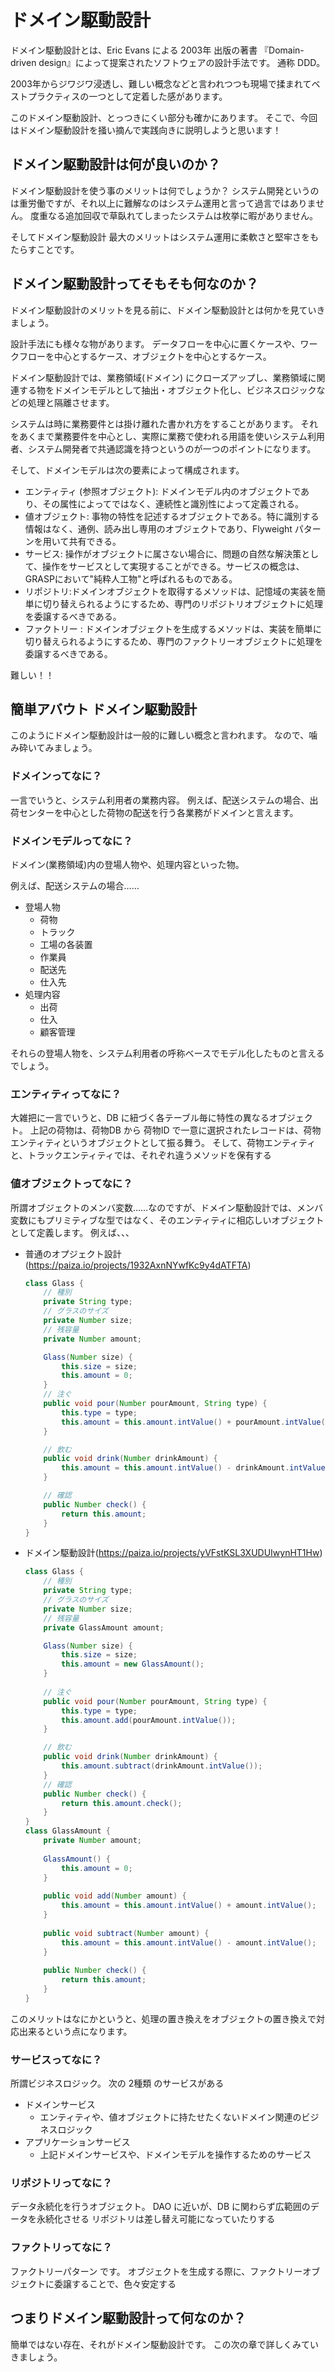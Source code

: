 # ドメイン駆動設計
ドメイン駆動設計とは、Eric Evans による 2003年 出版の著書 『Domain-driven design』によって提案されたソフトウェアの設計手法です。
通称 DDD。

2003年からジワジワ浸透し、難しい概念などと言われつつも現場で揉まれてベストプラクティスの一つとして定着した感があります。

このドメイン駆動設計、とっつきにくい部分も確かにあります。
そこで、今回はドメイン駆動設計を掻い摘んで実践向きに説明しようと思います！

## ドメイン駆動設計は何が良いのか？
ドメイン駆動設計を使う事のメリットは何でしょうか？
システム開発というのは重労働ですが、それ以上に難解なのはシステム運用と言って過言ではありません。
度重なる追加回収で草臥れてしまったシステムは枚挙に暇がありません。

そしてドメイン駆動設計 最大のメリットはシステム運用に柔軟さと堅牢さをもたらすことです。

## ドメイン駆動設計ってそもそも何なのか？
ドメイン駆動設計のメリットを見る前に、ドメイン駆動設計とは何かを見ていきましょう。

設計手法にも様々な物があります。
データフローを中心に置くケースや、ワークフローを中心とするケース、オブジェクトを中心とするケース。

ドメイン駆動設計では、業務領域(ドメイン) にクローズアップし、業務領域に関連する物をドメインモデルとして抽出・オブジェクト化し、ビジネスロジックなどの処理と隔離させます。

システムは時に業務要件とは掛け離れた書かれ方をすることがあります。
それをあくまで業務要件を中心とし、実際に業務で使われる用語を使いシステム利用者、システム開発者で共通認識を持つというのが一つのポイントになります。

そして、ドメインモデルは次の要素によって構成されます。

- エンティティ (参照オブジェクト): ドメインモデル内のオブジェクトであり、その属性によってではなく、連続性と識別性によって定義される。
- 値オブジェクト: 事物の特性を記述するオブジェクトである。特に識別する情報はなく、通例、読み出し専用のオブジェクトであり、Flyweight パターンを用いて共有できる。
- サービス: 操作がオブジェクトに属さない場合に、問題の自然な解決策として、操作をサービスとして実現することができる。サービスの概念は、GRASPにおいて"純粋人工物"と呼ばれるものである。
- リポジトリ:ドメインオブジェクトを取得するメソッドは、記憶域の実装を簡単に切り替えられるようにするため、専門のリポジトリオブジェクトに処理を委譲するべきである。
- ファクトリー : ドメインオブジェクトを生成するメソッドは、実装を簡単に切り替えられるようにするため、専門のファクトリーオブジェクトに処理を委譲するべきである。


難しい！！

## 簡単アバウト ドメイン駆動設計
このようにドメイン駆動設計は一般的に難しい概念と言われます。
なので、噛み砕いてみましょう。

### ドメインってなに？
一言でいうと、システム利用者の業務内容。
例えば、配送システムの場合、出荷センターを中心とした荷物の配送を行う各業務がドメインと言えます。

### ドメインモデルってなに？
ドメイン(業務領域)内の登場人物や、処理内容といった物。

例えば、配送システムの場合……
- 登場人物
    - 荷物
    - トラック
    - 工場の各装置
    - 作業員
    - 配送先
    - 仕入先
- 処理内容
    - 出荷
    - 仕入
    - 顧客管理

それらの登場人物を、システム利用者の呼称ベースでモデル化したものと言えるでしょう。

### エンティティってなに？
大雑把に一言でいうと、DB に紐づく各テーブル毎に特性の異なるオブジェクト。
上記の荷物は、荷物DB から 荷物ID で一意に選択されたレコードは、荷物エンティティというオブジェクトとして振る舞う。
そして、荷物エンティティと、トラックエンティティでは、それぞれ違うメソッドを保有する

### 値オブジェクトってなに？
所謂オブジェクトのメンバ変数……なのですが、ドメイン駆動設計では、メンバ変数にもプリミティブな型ではなく、そのエンティティに相応しいオブジェクトとして定義します。
例えば、、、

- 普通のオプジェクト設計 (https://paiza.io/projects/1932AxnNYwfKc9y4dATFTA)
    ```java
    class Glass {
        // 種別
        private String type;
        // グラスのサイズ
        private Number size;
        // 残容量
        private Number amount;
    
        Glass(Number size) {
            this.size = size;
            this.amount = 0;
        }
        // 注ぐ
        public void pour(Number pourAmount, String type) {
            this.type = type;
            this.amount = this.amount.intValue() + pourAmount.intValue();
        }
    
        // 飲む
        public void drink(Number drinkAmount) {
            this.amount = this.amount.intValue() - drinkAmount.intValue();
        }

        // 確認
        public Number check() {
            return this.amount;
        }
    }
    ```
- ドメイン駆動設計(https://paiza.io/projects/yVFstKSL3XUDUIwynHT1Hw)
    ```java
    class Glass {
        // 種別
        private String type;
        // グラスのサイズ
        private Number size;
        // 残容量
        private GlassAmount amount;
    
        Glass(Number size) {
            this.size = size;
            this.amount = new GlassAmount();
        }
        
        // 注ぐ
        public void pour(Number pourAmount, String type) {
            this.type = type;
            this.amount.add(pourAmount.intValue());
        }
    
        // 飲む
        public void drink(Number drinkAmount) {
            this.amount.subtract(drinkAmount.intValue());
        }
        // 確認
        public Number check() {
            return this.amount.check();
        }
    }
    class GlassAmount {
        private Number amount;
        
        GlassAmount() {
            this.amount = 0;
        }
        
        public void add(Number amount) {
            this.amount = this.amount.intValue() + amount.intValue();
        }
        
        public void subtract(Number amount) {
            this.amount = this.amount.intValue() - amount.intValue();
        }
        
        public Number check() {
            return this.amount;
        }
    }

    ```

このメリットはなにかというと、処理の置き換えをオブジェクトの置き換えで対応出来るという点になります。

### サービスってなに？
所謂ビジネスロジック。
次の 2種類 のサービスがある

- ドメインサービス
    - エンティティや、値オブジェクトに持たせたくないドメイン関連のビジネスロジック
- アプリケーションサービス
    - 上記ドメインサービスや、ドメインモデルを操作するためのサービス


### リポジトリってなに？
データ永続化を行うオブジェクト。
DAO に近いが、DB に関わらず広範囲のデータを永続化させる
リポジトリは差し替え可能になっていたりする

### ファクトリってなに？
ファクトリーパターン です。
オブジェクトを生成する際に、ファクトリーオブジェクトに委譲することで、色々安定する

## つまりドメイン駆動設計って何なのか？
簡単ではない存在、それがドメイン駆動設計です。
この次の章で詳しくみていきましょう。
